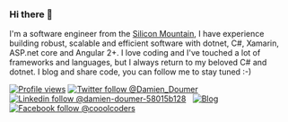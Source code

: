 ### Hi there 👋

<!--
**DamienDoumer/damiendoumer** is a ✨ _special_ ✨ repository because its `README.md` (this file) appears on your GitHub profile.

Here are some ideas to get you started:

- 🔭 I’m currently working on ...
- 🌱 I’m currently learning ...
- 👯 I’m looking to collaborate on ...
- 🤔 I’m looking for help with ...
- 💬 Ask me about ...
- 📫 How to reach me: ...
- 😄 Pronouns: ...
- ⚡ Fun fact: ...
-->

I'm a software engineer from the [Silicon Mountain](https://en.wikipedia.org/wiki/Silicon_Mountain),  I have experience building robust, scalable and efficient software with dotnet, C#, Xamarin, ASP.net core and Angular 2+.
I love coding and I've touched a lot of frameworks and languages, but I always return to my beloved C# and dotnet. I blog and share code, you can follow me to stay tuned :-)

<!--
[![MVP Profile](https://img.shields.io/badge/MVP-Developer%20Technologies%20🏆-blue?style=flat&logo=microsoft)](https://mvp.microsoft.com/en-us/PublicProfile/5003277) &nbsp;
-->

[![Profile views](https://komarev.com/ghpvc/?username=damiendoumer&style=flat-square)](https://github.com/damiendoumer)
[![Twitter follow @Damien_Doumer](https://img.shields.io/twitter/follow/Damien_Doumer?style=social)](https://twitter.com/Damien_Doumer) &nbsp;
[![Linkedin follow @damien-doumer-58015b128](https://img.shields.io/badge/-DamienDoumer-blue?style=flat-square&logo=Linkedin&logoColor=white&link=https://www.linkedin.com/in/damien-doumer-58015b128/)](https://www.linkedin.com/in/damien-doumer-58015b128/) &nbsp;
[![Blog](https://img.shields.io/badge/Blog-doumer.me-brightgreen)](https://www.doumer.me/) &nbsp;
[![Facebook follow @cooolcoders](https://img.shields.io/badge/-cooolcoders-blue?style=flat-square&logo=Facebook&logoColor=white&link=https://www.facebook.com/cooolcoders/)](https://www.facebook.com/cooolcoders/)
